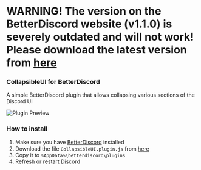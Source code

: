 # WARNING! The version on the BetterDiscord website (v1.1.0) is severely outdated and will not work! Please download the latest version from [here](https://github.com/programmer2514/BetterDiscord-CollapsibleUI/releases/latest)

### CollapsibleUI for BetterDiscord
A simple BetterDiscord plugin that allows collapsing various sections of the Discord UI

![Plugin Preview](https://user-images.githubusercontent.com/43104632/149331593-927b0987-69bc-4254-b709-963c4c38aa60.gif)

### How to install
1) Make sure you have [BetterDiscord](https://betterdiscord.app/) installed
2) Download the file `CollapsibleUI.plugin.js` from [here](https://github.com/programmer2514/BetterDiscord-CollapsibleUI/releases/latest)
3) Copy it to `%AppData%\betterdiscord\plugins`
4) Refresh or restart Discord

